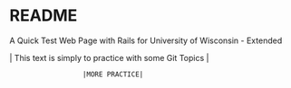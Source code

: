 # README

A Quick Test Web Page with Rails for University of Wisconsin - Extended

  | This text is simply to practice with some Git Topics |

                      |MORE PRACTICE|

